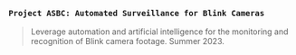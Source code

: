 ### `Project ASBC: Automated Surveillance for Blink Cameras`
> Leverage automation and artificial intelligence for the monitoring and recognition of Blink camera footage. Summer 2023.
